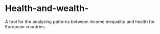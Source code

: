 # Health-and-wealth-

A tool for the analysing patterns between income inequality and health for European countries.
